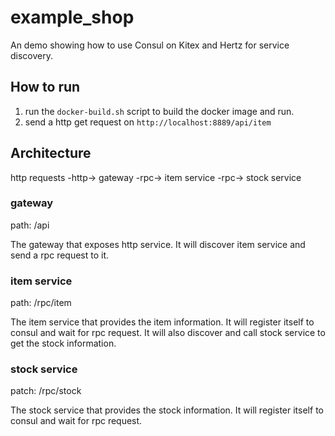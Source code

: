 # example_shop

An demo showing how to use Consul on Kitex and Hertz for service discovery.

## How to run

1. run the `docker-build.sh` script to build the docker image and run.
2. send a http get request on `http://localhost:8889/api/item`

## Architecture

http requests -http-> gateway -rpc-> item service -rpc-> stock service

### gateway

path: /api

The gateway that exposes http service. It will discover item service and send a rpc request to it.

### item service

path: /rpc/item

The item service that provides the item information. It will register itself to consul and wait for rpc request.
It will also discover and call stock service to get the stock information.

### stock service

patch: /rpc/stock

The stock service that provides the stock information.
It will register itself to consul and wait for rpc request.
